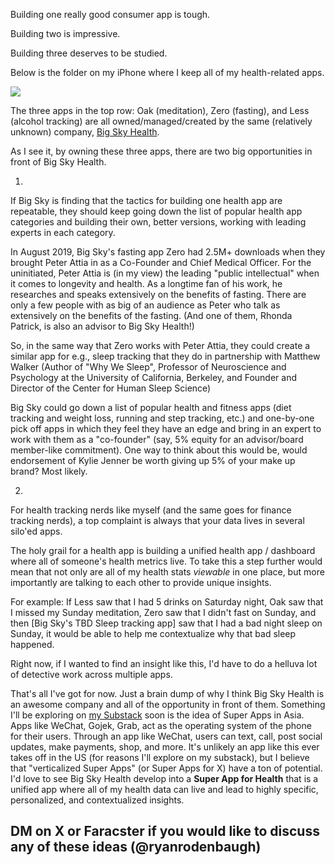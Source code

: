 Building one really good consumer app is tough.

Building two is impressive.

Building three deserves to be studied.

Below is the folder on my iPhone where I keep all of my health-related apps.

![](https://ryanrodenbaugh.com/content/images/2020/08/image-12.png)

The three apps in the top row: Oak (meditation), Zero (fasting), and Less (alcohol tracking) are all owned/managed/created by the same (relatively unknown) company, [Big Sky Health](https://www.bigskyhealth.com/?ref=ryanrodenbaugh.com).

As I see it, by owning these three apps, there are two big opportunities in front of Big Sky Health.

1.

If Big Sky is finding that the tactics for building one health app are repeatable, they should keep going down the list of popular health app categories and building their own, better versions, working with leading experts in each category.

In August 2019, Big Sky's fasting app Zero had 2.5M+ downloads when they brought Peter Attia in as a Co-Founder and Chief Medical Officer. For the uninitiated, Peter Attia is (in my view) the leading "public intellectual" when it comes to longevity and health. As a longtime fan of his work, he researches and speaks extensively on the benefits of fasting. There are only a few people with as big of an audience as Peter who talk as extensively on the benefits of the fasting. (And one of them, Rhonda Patrick, is also an advisor to Big Sky Health!)

So, in the same way that Zero works with Peter Attia, they could create a similar app for e.g., sleep tracking that they do in partnership with Matthew Walker (Author of "Why We Sleep", Professor of Neuroscience and Psychology at the University of California, Berkeley, and Founder and Director of the Center for Human Sleep Science)

Big Sky could go down a list of popular health and fitness apps (diet tracking and weight loss, running and step tracking, etc.) and one-by-one pick off apps in which they feel they have an edge and bring in an expert to work with them as a "co-founder" (say, 5% equity for an advisor/board member-like commitment). One way to think about this would be, would endorsement of Kylie Jenner be worth giving up 5% of your make up brand? Most likely.  

2.

For health tracking nerds like myself (and the same goes for finance tracking nerds), a top complaint is always that your data lives in several silo'ed apps.

The holy grail for a health app is building a unified health app / dashboard where all of someone's health metrics live. To take this a step further would mean that not only are all of my health stats _viewable_ in one place, but more importantly are talking to each other to provide unique insights.

For example: If Less saw that I had 5 drinks on Saturday night, Oak saw that I missed my Sunday meditation, Zero saw that I didn't fast on Sunday, and then \[Big Sky's TBD Sleep tracking app\] saw that I had a bad night sleep on Sunday, it would be able to help me contextualize why that bad sleep happened.

Right now, if I wanted to find an insight like this, I'd have to do a helluva lot of detective work across multiple apps.

That's all I've got for now. Just a brain dump of why I think Big Sky Health is an awesome company and all of the opportunity in front of them. Something I'll be exploring on [my Substack](https://eastmeetswest.substack.com/?ref=ryanrodenbaugh.com) soon is the idea of Super Apps in Asia. Apps like WeChat, Gojek, Grab, act as the operating system of the phone for their users. Through an app like WeChat, users can text, call, post social updates, make payments, shop, and more. It's unlikely an app like this ever takes off in the US (for reasons I'll explore on my substack), but I believe that "verticalized Super Apps" (or Super Apps for X) have a ton of potential. I'd love to see Big Sky Health develop into a **Super App for Health** that is a unified app where all of my health data can live and lead to highly specific, personalized, and contextualized insights.

## DM on X or Faracster if you would like to discuss any of these ideas (@ryanrodenbaugh)